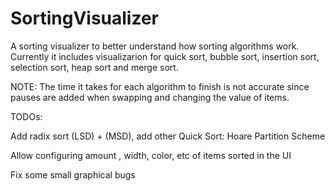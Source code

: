 # SortingVisualizer

A sorting visualizer to better understand how sorting algorithms work. Currently it includes visualizarion for quick sort, bubble sort, insertion sort, selection sort, heap sort and merge sort. 

NOTE: The time it takes for each algorithm to finish is not accurate since pauses are added when swapping and changing the value of items.

TODOs: 

Add radix sort (LSD) + (MSD), add other Quick Sort: Hoare Partition Scheme

Allow configuring amount , width, color, etc of items sorted in the UI

Fix some small graphical bugs






